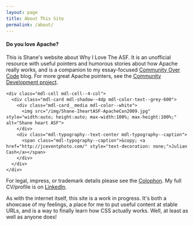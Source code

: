 ```yaml
---
layout: page
title: About This Site
permalink: /about/
---
```


<!-- TODO: use plainer layout so we can setup entire layout area -->
<main class="mdl-layout__content">
  <div class="mdl-grid">
    <div class="mdl-cell mdl-cell--6-col">
      <div class="mdl-card mdl-shadow--4dp mdl-color-text--grey-800">
        <div class="mdl-card__title">
          <h4 class="mdl-card__title-text">Do you love Apache?</h4>
        </div>
        <div class="mdl-card__supporting-text">
          This is Shane's website about Why I Love The ASF.  It is an unofficial resource with useful pointers and humorous stories about how Apache really works, and is a companion to my essay-focused
          <a href="http://communityovercode.com/">Community Over Code</a> blog.
          For more great Apache pointers, see the <a href="http://community.apache.org/">Community Development project</a>.
        </div>
      </div>
    </div>

    <div class="mdl-cell mdl-cell--4-col">
      <div class="mdl-card mdl-shadow--4dp mdl-color-text--grey-600">
        <div class="mdl-card__media mdl-color--white">
          <img src="/img/Shane-IheartASF-ApacheCon2009.jpg" style="width:auto; height:auto; max-width:100%; max-height:100%;" alt="Shane heart ASF">
        </div>
        <div class="mdl-typography--text-center mdl-typography--caption">
          <span class="mdl-typography--caption">&copy; <a href="http://jceventphoto.com/" style="text-decoration: none;">Julian Cash</a></span>
        </div>
      </div>
    </div>
  </div>

  <div class="mdl-grid">
    <div class="mdl-cell mdl-card mdl-cell--10-col">
      <div class="mdl-card__supporting-text">
        <p>
          For legal, impress, or trademark details please see the <a href="/colophon">Colophon</a>.
          My full CV/profile is on <a href="https://www.linkedin.com/in/shanecurcuru">LinkedIn</a>.
        </p>
        <p class="mdl-typography--body-2-color-contrast">
          As with the internet itself, this site is a work in progress.  It's
          both a showcase of my feelings, a place for me to put useful
          content at stable URLs, and is a way to finally learn how
          CSS actually works.  Well, at least as well as anyone does!
        </p>
      </div>
    </div>
  </div>
</main>
